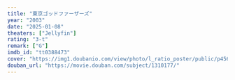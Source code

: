 ```yaml
---
title: "東京ゴッドファーザーズ"
year: "2003"
date: "2025-01-08"
theaters: ["Jellyfin"]
rating: "3-t"
remark: ["G"]
imdb_id: "tt0388473"
cover: "https://img1.doubanio.com/view/photo/l_ratio_poster/public/p456703618.jpg"
douban_url: "https://movie.douban.com/subject/1310177/"
---
```

